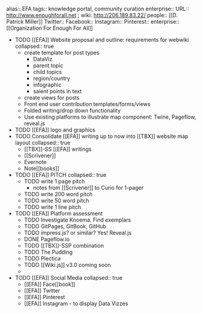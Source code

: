 alias:: EFA
tags:: knowledge portal, community curation
enterprise::
URL:: http://www.enoughforall.net ; wiki: http://206.189.83.22/
people:: [[D. Patrick Miller]]
Twitter::
Facebook::
Instagram::
Pinterest::
enterprise:: [[Organization For Enough For All]]

- TODO [[EFA]] Website proposal and outline: requirements for webwiki
  collapsed:: true
	- create template for post types
		- DataViz
		- parent topic
		- child topics
		- region/country
		- infographic
		- saient points in text
	- create views for posts
	- Front end user contribution templates/forms/views
	- Folded writing/drop down functionality
	- Use existing platforms to illustrate map component: Twine, Pageflow, reveal.js
- TODO [[EFA]] logo and graphics
- TODO Consolidate [[EFA]] writing up to now into [[TBX]] website map layout
  collapsed:: true
	- [[TBX]]-SS [[EFA]] writings
	- [[Scrivener]]
	- Evernote
	- Note[[books]]
- TODO [[EFA]] PITCH
  collapsed:: true
	- TODO write 1 page pitch
		- notes from [[Scrivener]] to Curio for 1-pager
	- TODO write 200 word pitch
	- TODO write 50 word pitch
	- TODO write 1 line pitch
- TODO [[EFA]] Platform assessment
	- TODO Investigate Knoema. Find exemplars
	- TODO GitPages, GitBook, GitHub
	- TODO impress.js? or similar? Yes! Reveal.js
	- DONE Pageflow.io
	- TODO [[TBX]]-SSP combination
	- TODO The Pudding
	- TODO Plectica
	- TODO [[Wiki.js]] v3.0 coming soon
	-
- TODO [[EFA]] Social Media
  collapsed:: true
	- [[EFA]] Face[[book]]
	- [[EFA]] Twitter
	- [[EFA]] Pinterest
	- [[EFA]] Instagram - to display Data Vizzes

